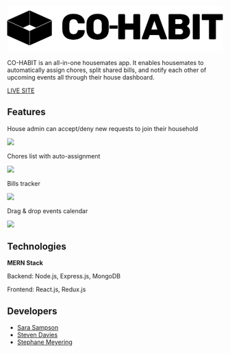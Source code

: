 ![](./frontend/public/logo.png)

CO-HABIT is an all-in-one housemates app. It enables housemates to automatically assign chores, split shared bills, and notify each other of upcoming events all through their house dashboard.

[LIVE SITE](http://cohabit.herokuapp.com/)

## Features

House admin can accept/deny new requests to join their household

![](https://media.giphy.com/media/YPOxhkALuGeTvQlFI0/giphy.gif)

Chores list with auto-assignment

![](https://media.giphy.com/media/XcdaYoxBH9kS2Kug1r/giphy.gif)

Bills tracker

![](https://media.giphy.com/media/L0NP9OSV0mbYBs5jz3/giphy.gif)

Drag & drop events calendar

![](https://media.giphy.com/media/f74j3Nef8l82LmGJB8/giphy.gif)


## Technologies

**MERN Stack**

Backend: Node.js, Express.js, MongoDB

Frontend: React.js, Redux.js


## Developers

* [Sara Sampson](https://github.com/sara-ls)
* [Steven Davies](https://github.com/s-davies)
* [Stephane Meyering](https://github.com/steph-meyering)

